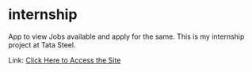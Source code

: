 # internship

App to view Jobs available and apply for the same. This is my internship project at Tata Steel.

Link: [Click Here to Access the Site](https://internship-tata-steel.onrender.com)
